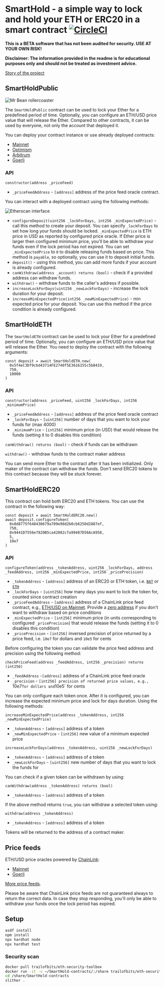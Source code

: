 # SmartHold - a simple way to lock and hold your ETH or ERC20 in a smart contract [![CircleCI](https://circleci.com/gh/pawurb/SmartHold-contracts.svg?style=svg)](https://circleci.com/gh/pawurb/SmartHold-contracts)

**This is a BETA software that has not been audited for security. USE AT YOUR OWN RISK!**

**Disclaimer: The information provided in the readme is for educational purposes only and should not be treated as investment advice.**

[Story of the project](https://pawelurbanek.com/smart-contract-development)

## SmartHoldPublic

![Mr Bean rollercoaster](https://github.com/pawurb/SmartHold-contracts/raw/master/mr-bean-rollercoaster.gif)

The `SmartHoldPublic` contract can be used to lock your Ether for a predefined period of time. Optionally, you can configure an ETH/USD price value that will release the Ether. Compared to other contracts, it can be used by everyone, not only the account that deployed it.

You can deploy your contract instance or use already deployed contracts:

* [Mainnet](https://etherscan.io/address/0xDCEE8f33608FA6563ef1731f772B7b2ac3589160)
* [Optimism](https://optimistic.etherscan.io/address/0x2aa82f32f58100a403ac9b7d0aef96d094fe21c3)
* [Arbitrum](https://arbiscan.io/address/0x2aa82f32f58100a403ac9b7d0aef96d094fe21c3)
* [Goerli](https://goerli.etherscan.io/address/0xd18f13ebad28cd16bf14096a128627c750a88ea7)

### API

`constructor(address _priceFeed)`

* `_priceFeedAddress` - `[address]` address of the price feed oracle contract.

You can interact with a deployed contract using the following methods:

![Etherscan interface](https://github.com/pawurb/SmartHold-contracts/raw/master/configure-deposit.png)

* `configureDeposit(uint256 _lockForDays, int256 _minExpectedPrice)` - call this method to create your deposit. You can specify `_lockForDays` to set how long your funds should be locked. `_minExpectedPrice` is ETH price in USD as reported by configured price oracle. If Ether price is larger then configured minimum price, you'll be able to withdraw your funds even if the lock period has not expired. You can set `_minExpectedPrice` to `0` to disable releasing funds based on price. This method is `payable`, so optionally, you can use it to deposit initial funds.
* `deposit()` - using this method, you can add more funds if your account is already configured.
* `canWithdraw(address _account) returns (bool)` - check if a provided address can withdraw funds.
* `withdraw()` - withdraw funds to the caller's address if possible.
* `increaseLockForDays(uint256 _newLockForDays)` - increase the lock duration for your deposit.
* `increaseMinExpectedPrice(int256 _newMinExpectedPrice)` - min expected price for your deposit. You can use this method if the price condition is already configured.

## SmartHoldETH

The `SmartHoldETH` contract can be used to lock your Ether for a predefined period of time. Optionally, you can configure an ETH/USD price value that will release the Ether. You need to deploy the contract with the following arguments:

```node
const deposit = await SmartHoldETH.new(
  0x5f4eC3Df9cbd43714FE2740f5E3616155c5b8419,
  750,
  10000
)
```

### API

`constructor(address _priceFeed, uint256 _lockForDays, int256 _minimumPrice)`

* `_priceFeedAddress` - `[address]` address of the price feed oracle contract
* `_lockForDays` - `[uint256]` number of days that you want to lock your funds for (max 4000)
* `_minimumPrice` - `[int256]` minimum price (in USD) that would release the funds (setting it to 0 disables this condition)

`canWithdraw() returns (bool)` - check if funds can be withdrawn

`withdraw()` - withdraw funds to the contract maker address

You can send more Ether to the contract after it has been initialized. Only maker of the contract can withdraw the funds. Don't send ERC20 tokens to this contract because they will be stuck forever.

## SmartHoldERC20

This contract can hold both ERC20 and ETH tokens. You can use the contract in the following way:

```node
const deposit = await SmartHoldERC20.new()
await deposit.configureToken(
  0x0d8775f648430679a709e98d2b0cb6250d2887ef,
  750,
  0x9441D7556e7820B5ca42082cfa99487D56AcA958,
  5,
  10e7
)
```

### API

`configureToken(address _tokenAddress, uint256 _lockForDays, address _feedAddress, int256 _minExpectedPrice, int256 _pricePrecision)`

* `_tokenAddress` - `[address]` address of an ERC20 or ETH token, i.e. [`BAT`](https://etherscan.io/token/0x0d8775f648430679a709e98d2b0cb6250d2887ef) or [`ETH`](https://etherscan.io/token/0x0000000000000000000000000000000000000000)
* `_lockForDays` - `[uint256]` how many days you want to lock the token for, counted since contract creation
* `_priceFeedAddress` - `[address]` address of a ChainLink price feed contract, e.g., [ETH/USD on Mainnet](https://etherscan.io/address/0x5f4eC3Df9cbd43714FE2740f5E3616155c5b8419). Provide a [zero address](https://etherscan.io/address/0x0000000000000000000000000000000000000000) if you don't want to withdraw based on price conditions
* `_minExpectedPrice` - `[int256]` minimum price (in units corresponding to configured `_pricePrecision`) that would release the funds (setting it to 0 disables this condition)
* `_pricePrecision` - `[int256]` inversed precision of price returned by a price feed, i.e. `10e7` for dollars and `10e5` for cents

Before configuring the token you can validate the price feed address and precision using the following method:

`checkPriceFeed(address _feedAddress, int256 _precision) returns (int256)`
* `_feedAddress` -`[address]` address of a ChainLink price feed oracle
* `_precision` - `[int256] precision of returned price values, e.g., `10e7` for dollars and `10e5` for cents

You can only configure each token once. After it is configured, you can increase the expected minimum price and lock for days duration. Using the following methods:

`increaseMinExpectedPrice(address _tokenAddress, int256 _newMinExpectedPrice)`
* `_tokenAddress` - `[address]` address of a token
* `_newMinExpectedPrice` - `[int256]` new value of a minimum expected price

`increaseLockForDays(address _tokenAddress, uint256 _newLockForDays)`
* `_tokenAddress` - `[address]` address of a token
* `_newLockForDays` - `[uint256]` new number of days that you want to lock the funds for

You can check if a given token can be withdrawn by using:

`canWithdraw(address _tokenAddress) returns (bool)`
* `_tokenAddress` - `[address]` address of a token

If the above method returns `true`, you can withdraw a selected token using:

`withdraw(address _tokenAddress)`
* `_tokenAddress` - `[address]` address of a token

Tokens will be returned to the address of a contract maker.

## Price feeds

ETH/USD price oracles powered by [ChainLink](https://docs.chain.link/docs/get-the-latest-price/):

* [Mainnet](https://etherscan.io/address/0x5f4eC3Df9cbd43714FE2740f5E3616155c5b8419)
* [Goerli](https://goerli.etherscan.io/address/0xD4a33860578De61DBAbDc8BFdb98FD742fA7028e)

[More price feeds](https://docs.chain.link/data-feeds/price-feeds/addresses/).

Please be aware that ChainLink price feeds are not guaranteed always to return the correct data. In case they stop responding, you'll only be able to withdraw your funds once the lock period has expired.

## Setup

```bash
asdf install
npm install
npx hardhat node
npx hardhat test
```

### Security scan

```bash
docker pull trailofbits/eth-security-toolbox
docker run -it -v ~/SmartHold-contracts/:/share trailofbits/eth-security-toolbox
cd /share/SmartHold-contracts
slither .
```

